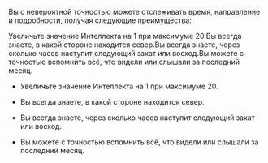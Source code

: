 Вы с невероятной точностью можете отслеживать время, направление и подробности, получая следующие преимущества:



Увеличьте значение Интеллекта на 1 при максимуме 20.Вы всегда знаете, в какой стороне находится север.Вы всегда знаете, через сколько часов наступит следующий закат или восход.Вы можете с точностью вспомнить всё, что видели или слышали за последний месяц.

- Увеличьте значение Интеллекта на 1 при максимуме 20.

- Вы всегда знаете, в какой стороне находится север.

- Вы всегда знаете, через сколько часов наступит следующий закат или восход.

- Вы можете с точностью вспомнить всё, что видели или слышали за последний месяц.